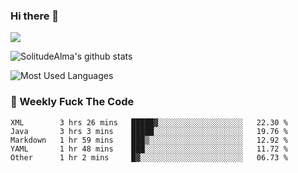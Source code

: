 ### Hi there 👋
<p>
  <a href="https://count.getloli.com/"><img src="https://count.getloli.com/get/@:solitudealma"></a>
</p>

![SolitudeAlma's github stats](https://github-readme-stats.vercel.app/api?username=solitudealma&show_icons=true&theme=radical)

![Most Used Languages](https://github-readme-stats.vercel.app/api/top-langs/?username=solitudealma&layout=compact&hide_border=true&theme=dark)
<!-- ![visitors](https://visitor-badge.glitch.me/badge?page_id=solitudealma.solitudealma.id) -->


### :dart: Weekly Fuck The Code

<!--START_SECTION:waka-->
```text
XML        3 hrs 26 mins   █████▓░░░░░░░░░░░░░░░░░░░   22.30 % 
Java       3 hrs 3 mins    █████░░░░░░░░░░░░░░░░░░░░   19.76 % 
Markdown   1 hr 59 mins    ███▒░░░░░░░░░░░░░░░░░░░░░   12.92 % 
YAML       1 hr 48 mins    ███░░░░░░░░░░░░░░░░░░░░░░   11.72 % 
Other      1 hr 2 mins     █▓░░░░░░░░░░░░░░░░░░░░░░░   06.73 % 
```
<!--END_SECTION:waka-->
